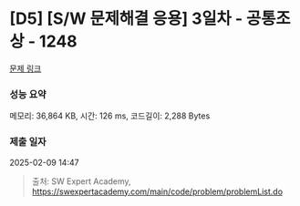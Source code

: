 # [D5] [S/W 문제해결 응용] 3일차 - 공통조상 - 1248 

[문제 링크](https://swexpertacademy.com/main/code/problem/problemDetail.do?contestProbId=AV15PTkqAPYCFAYD) 

### 성능 요약

메모리: 36,864 KB, 시간: 126 ms, 코드길이: 2,288 Bytes

### 제출 일자

2025-02-09 14:47



> 출처: SW Expert Academy, https://swexpertacademy.com/main/code/problem/problemList.do
